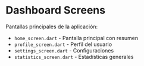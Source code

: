 # Dashboard Screens

Pantallas principales de la aplicación:

- `home_screen.dart` - Pantalla principal con resumen
- `profile_screen.dart` - Perfil del usuario
- `settings_screen.dart` - Configuraciones
- `statistics_screen.dart` - Estadísticas generales
